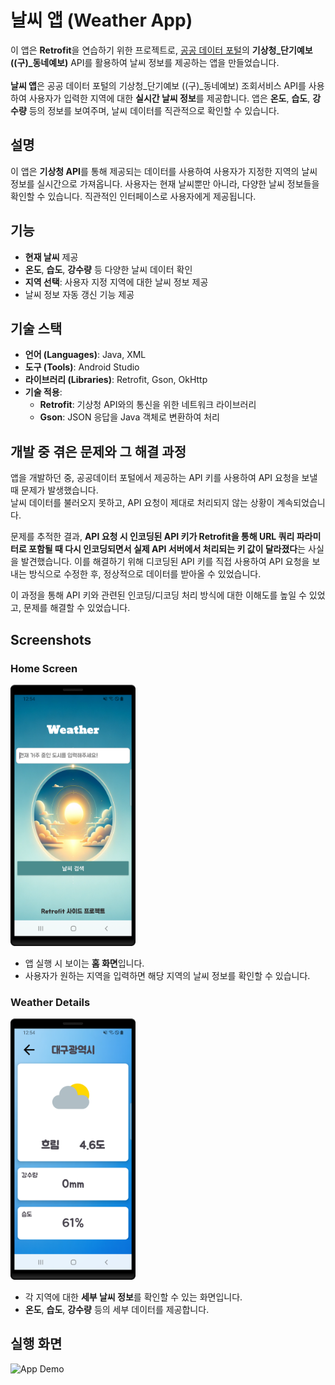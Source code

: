 # 날씨 앱 (Weather App)
이 앱은 **Retrofit**을 연습하기 위한 프로젝트로, <a href="https://www.data.go.kr/index.do">공공 데이터 포털</a>의 **기상청_단기예보 ((구)_동네예보)** API를 활용하여 날씨 정보를 제공하는 앱을 만들었습니다.<br>  
**날씨 앱**은 공공 데이터 포털의 기상청_단기예보 ((구)_동네예보) 조회서비스 API를 사용하여 사용자가 입력한 지역에 대한 **실시간 날씨 정보**를 제공합니다. 앱은 **온도**, **습도**, **강수량** 등의 정보를 보여주며, 날씨 데이터를 직관적으로 확인할 수 있습니다.


## 설명

이 앱은 **기상청 API**를 통해 제공되는 데이터를 사용하여 사용자가 지정한 지역의 날씨 정보를 실시간으로 가져옵니다. 사용자는 현재 날씨뿐만 아니라, 다양한 날씨 정보들을 확인할 수 있습니다. 직관적인 인터페이스로 사용자에게 제공됩니다.


## 기능

- **현재 날씨** 제공
- **온도**, **습도**, **강수량** 등 다양한 날씨 데이터 확인
- **지역 선택**: 사용자 지정 지역에 대한 날씨 정보 제공
- 날씨 정보 자동 갱신 기능 제공


## 기술 스택

- **언어 (Languages)**: Java, XML
- **도구 (Tools)**: Android Studio
- **라이브러리 (Libraries)**: Retrofit, Gson, OkHttp
- **기술 적용**:
  - **Retrofit**: 기상청 API와의 통신을 위한 네트워크 라이브러리
  - **Gson**: JSON 응답을 Java 객체로 변환하여 처리

 
## 개발 중 겪은 문제와 그 해결 과정
앱을 개발하던 중, 공공데이터 포털에서 제공하는 API 키를 사용하여 API 요청을 보낼 때 문제가 발생했습니다. <br>날씨 데이터를 불러오지 못하고, API 요청이 제대로 처리되지 않는 상황이 계속되었습니다.

문제를 추적한 결과, **API 요청 시 인코딩된 API 키가 Retrofit을 통해 URL 쿼리 파라미터로 포함될 때 다시 인코딩되면서 실제 API 서버에서 처리되는 키 값이 달라졌다**는 사실을 발견했습니다. 이를 해결하기 위해 디코딩된 API 키를 직접 사용하여 API 요청을 보내는 방식으로 수정한 후, 정상적으로 데이터를 받아올 수 있었습니다.

이 과정을 통해 API 키와 관련된 인코딩/디코딩 처리 방식에 대한 이해도를 높일 수 있었고, 문제를 해결할 수 있었습니다.


## Screenshots

### Home Screen
<img src="screenshots/home.png" alt="home" width="200">

- 앱 실행 시 보이는 **홈 화면**입니다.
- 사용자가 원하는 지역을 입력하면 해당 지역의 날씨 정보를 확인할 수 있습니다.

### Weather Details
<img src="screenshots/showweather.png" alt="home" width="200">

- 각 지역에 대한 **세부 날씨 정보**를 확인할 수 있는 화면입니다.
- **온도**, **습도**, **강수량** 등의 세부 데이터를 제공합니다.


## 실행 화면

<img src="screenshots/Screen_recording.gif" alt="App Demo" width="250">
